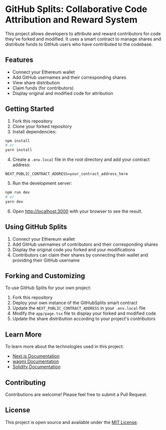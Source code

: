 # GitHub Splits: Collaborative Code Attribution and Reward System

This project allows developers to attribute and reward contributors for code they've forked and modified. It uses a smart contract to manage shares and distribute funds to GitHub users who have contributed to the codebase.

## Features

- Connect your Ethereum wallet
- Add GitHub usernames and their corresponding shares
- View share distribution
- Claim funds (for contributors)
- Display original and modified code for attribution

## Getting Started

1. Fork this repository
2. Clone your forked repository
3. Install dependencies:

```bash
npm install
# or
yarn install
```

4. Create a `.env.local` file in the root directory and add your contract address:

```
NEXT_PUBLIC_CONTRACT_ADDRESS=your_contract_address_here
```

5. Run the development server:

```bash
npm run dev
# or
yarn dev
```

6. Open [http://localhost:3000](http://localhost:3000) with your browser to see the result.

## Using GitHub Splits

1. Connect your Ethereum wallet
2. Add GitHub usernames of contributors and their corresponding shares
3. Display the original code you forked and your modifications
4. Contributors can claim their shares by connecting their wallet and providing their GitHub username

## Forking and Customizing

To use GitHub Splits for your own project:

1. Fork this repository
2. Deploy your own instance of the GitHubSplits smart contract
3. Update the `NEXT_PUBLIC_CONTRACT_ADDRESS` in your `.env.local` file
4. Modify the `app/page.tsx` file to display your forked and modified code
5. Update the share distribution according to your project's contributors

## Learn More

To learn more about the technologies used in this project:

- [Next.js Documentation](https://nextjs.org/docs)
- [wagmi Documentation](https://wagmi.sh/)
- [Solidity Documentation](https://docs.soliditylang.org/)

## Contributing

Contributions are welcome! Please feel free to submit a Pull Request.

## License

This project is open source and available under the [MIT License](LICENSE).
